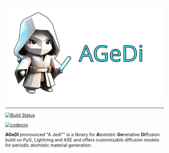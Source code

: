 ![Logo](docs/agedi.svg)
______________________________________________________________________


[![Build Status](https://cdn.prod.website-files.com/5e0f1144930a8bc8aace526c/65dd9eb5aaca434fac4f1c7c_Build-Passing-brightgreen.svg)]()

[![codecov](https://cdn.prod.website-files.com/5e0f1144930a8bc8aace526c/65dd9eb5aaca434fac4f1c31_Coverage-83%2525-yellow.svg)]()


**AGeDI** pronounced "A Jedi"" is a library for **A**tomistic **Ge**nerative
**Di**ffusion build on PyG, Lightning and ASE and offers customizable
diffusion models for periodic atomistic material generation. 
